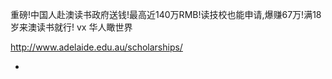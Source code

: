 
重磅!中国人赴澳读书政府送钱!最高近140万RMB!读技校也能申请,爆赚67万!满18岁来澳读书就行!  vx 华人瞰世界

http://www.adelaide.edu.au/scholarships/

-
